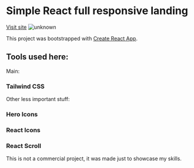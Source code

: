 # Simple React full responsive landing
[Visit site](https://cloud-managment-landing.vercel.app/)
![unknown](https://user-images.githubusercontent.com/61505173/171918960-50168753-4695-4a87-9648-74c05aad85bc.png)

This project was bootstrapped with [Create React App](https://github.com/facebook/create-react-app).

## Tools used here:

Main:
### Tailwind CSS
Other less important stuff:
### Hero Icons
### React Icons
### React Scroll

This is not a commercial project, it was made just to showcase my skills.
